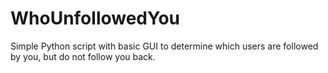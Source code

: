 # WhoUnfollowedYou
Simple Python script with basic GUI to determine which users are followed by you, but do not follow you back. 
